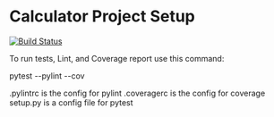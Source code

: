 # Calculator Project Setup
[![Build Status](https://app.travis-ci.com/okbWork/calc2.1.svg?branch=main)](https://app.travis-ci.com/okbWork/calc2.1)

To run tests, Lint, and Coverage report use this command:

pytest  --pylint --cov

.pylintrc is the config for pylint
.coveragerc is the config for coverage
setup.py is a config file for pytest
